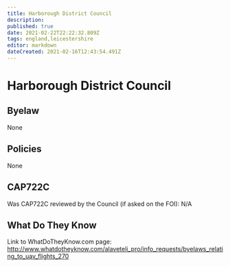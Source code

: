 ```yaml
---
title: Harborough District Council
description: 
published: true
date: 2021-02-22T22:22:32.809Z
tags: england,leicestershire
editor: markdown
dateCreated: 2021-02-16T12:43:54.491Z
---
```


# Harborough District Council

## Byelaw
None

## Policies
None

## CAP722C

Was CAP722C reviewed by the Council (if asked on the FOI): N/A

## What Do They Know

Link to WhatDoTheyKnow.com page:
http://www.whatdotheyknow.com/alaveteli_pro/info_requests/byelaws_relating_to_uav_flights_270

